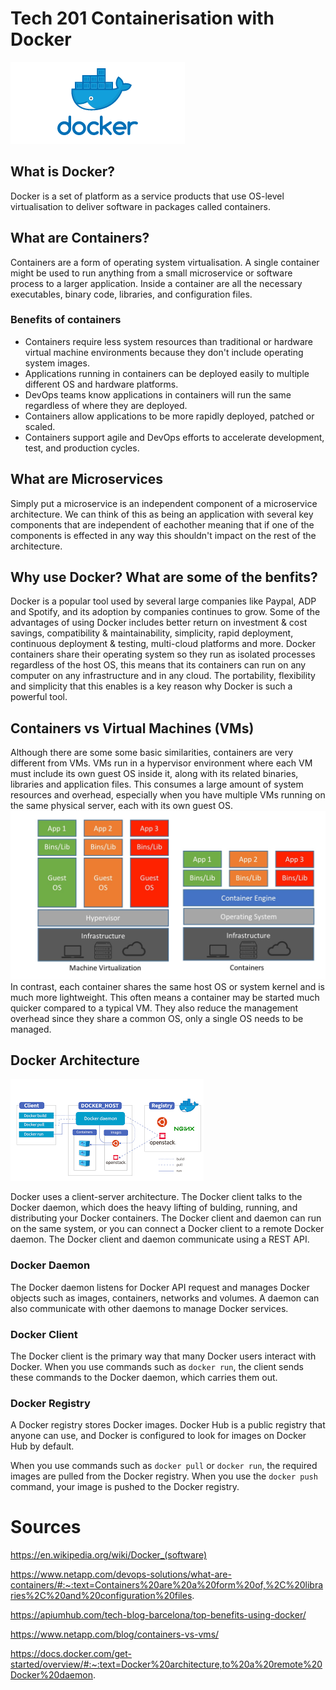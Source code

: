 # Tech 201 Containerisation with Docker

![](images/docker-logo.png)

## What is Docker?
Docker is a set of platform as a service products that use OS-level virtualisation to deliver software in packages called containers.

## What are Containers?
Containers are a form of operating system virtualisation. A single container might be used to run anything from a small microservice or software process to a larger application. Inside a container are all the necessary executables, binary code, libraries, and configuration files.

### Benefits of containers
- Containers require less system resources than traditional or hardware virtual machine environments because they don't include operating system images.
- Applications running in containers can be deployed easily to multiple different OS and hardware platforms.
- DevOps teams know applications in containers will run the same regardless of where they are deployed.
- Containers allow applications to be more rapidly deployed, patched or scaled.
- Containers support agile and DevOps efforts to accelerate development, test, and production cycles.

## What are Microservices
Simply put a microservice is an independent component of a microservice architecture. We can think of this as being an application with several key components that are independent of eachother meaning that if one of the components is effected in any way this shouldn't impact on the rest of the architecture.

## Why use Docker? What are some of the benfits?
Docker is a popular tool used by several large companies like Paypal, ADP and Spotify, and its adoption by companies continues to grow. Some of the advantages of using Docker includes better return on investment & cost savings, compatibility & maintainability, simplicity, rapid deployment, continuous deployment & testing, multi-cloud platforms and more.
Docker containers share their operating system so they run as isolated processes regardless of the host OS, this means that its containers can run on any computer on any infrastructure and in any cloud. The portability, flexibility and simplicity that this enables is a key reason why Docker is such a powerful tool.

## Containers vs Virtual Machines (VMs)
Although there are some some basic similarities, containers are very different from VMs. VMs run in a hypervisor environment where each VM must include its own guest OS inside it, along with its related binaries, libraries and application files. This consumes a large amount of system resources and overhead, especially when you have multiple VMs running on the same physical server, each with its own guest OS.
![](images/container-vs-vm.png)
In contrast, each container shares the same host OS or system kernel and is much more lightweight. This often means a container may be started much quicker compared to a typical VM. They also reduce the management overhead since they share a common OS, only a single OS needs to be managed.

## Docker Architecture
![](images/docker-architecture.png)

Docker uses a client-server architecture. The Docker client talks to the Docker daemon, which does the heavy lifting of bulding, running, and distributing your Docker containers. The Docker client and daemon can run on the same system, or you can connect a Docker client to a remote Docker daemon. The Docker client and daemon communicate using a REST API.
### Docker Daemon
The Docker daemon listens for Docker API request and manages Docker objects such as images, containers, networks and volumes. A daemon can also communicate with other daemons to manage Docker services.
### Docker Client
The Docker client is the primary way that many Docker users interact with Docker. When you use commands such as `docker run`, the client sends these commands to the Docker daemon, which carries them out.
### Docker Registry
A Docker registry stores Docker images. Docker Hub is a public registry that anyone can use, and Docker is configured to look for images on Docker Hub by default.

When you use commands such as `docker pull` or `docker run`, the required images are pulled from the Docker registry. When you use the `docker push` command, your image is pushed to the Docker registry.
# Sources
https://en.wikipedia.org/wiki/Docker_(software)

https://www.netapp.com/devops-solutions/what-are-containers/#:~:text=Containers%20are%20a%20form%20of,%2C%20libraries%2C%20and%20configuration%20files.

https://apiumhub.com/tech-blog-barcelona/top-benefits-using-docker/

https://www.netapp.com/blog/containers-vs-vms/

https://docs.docker.com/get-started/overview/#:~:text=Docker%20architecture,to%20a%20remote%20Docker%20daemon.